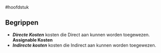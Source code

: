 #hoofdstuk 
## Begrippen 
- ***Directe Kosten*** kosten die Direct aan kunnen worden toegewezen. **Assignable Kosten**
- ***Indirecte kosten*** kosten die Indirect aan kunnen worden toegewezen. 